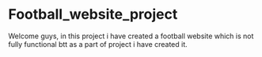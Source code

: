 # Football_website_project
Welcome guys, in this project i have created a football website which is not fully functional btt as a part of project i have created it.
